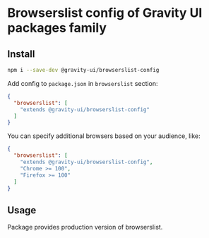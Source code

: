 # Browserslist config of Gravity UI packages family

## Install

```bash
npm i --save-dev @gravity-ui/browserslist-config
```

Add config to `package.json` in `browserslist` section:

```json
{
  "browserslist": [
    "extends @gravity-ui/browserslist-config"
  ]
}
```

You can specify additional browsers based on your audience, like:
```json
{
  "browserslist": [
    "extends @gravity-ui/browserslist-config",
    "Chrome >= 100",
    "Firefox >= 100"
  ]
}
```

## Usage

Package provides production version of browserslist.
